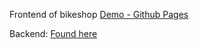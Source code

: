 Frontend of bikeshop
[Demo - Github Pages](https://nykez.github.io/bikeshop/)

Backend: [Found here](https://github.com/nykez/bikeshop-api)
